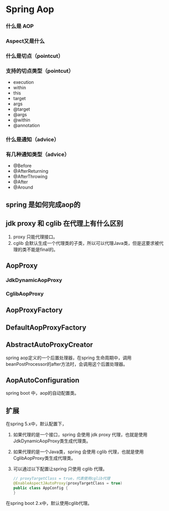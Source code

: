 # Spring Aop

### 什么是 AOP

### Aspect又是什么

### 什么是切点（pointcut）

### 支持的切点类型（pointcut）

* execution
* within
* this
* target
* args
* @target
* @args
* @within
* @annotation

### 什么是通知（advice）

### 有几种通知类型（advice）

* @Before
* @AfterReturning
* @AfterThrowing
* @After
* @Around

## spring 是如何完成aop的

## jdk proxy 和 cglib 在代理上有什么区别

1. proxy 只能代理接口。
2. cglib 会默认生成一个代理类的子类，所以可以代理Java类，但是这要求被代理的类不能是final的。

## AopProxy

### JdkDynamicAopProxy

### CglibAopProxy

## AopProxyFactory

## DefaultAopProxyFactory

## AbstractAutoProxyCreator

spring aop定义的一个后置处理器，在spring 生命周期中，调用beanPostProcessor的after方法时，会调用这个后置处理器。

## AopAutoConfiguration

spring boot 中，aop的自动配置类。

## 扩展

在spring 5.x中，默认配置下，

1. 如果代理的是一个接口，spring 会使用 jdk proxy 代理，也就是使用JdkDynamicAopProxy类生成代理类。

2. 如果代理的是一个Java类，spring 会使用 cglib 代理，也就是使用CglibAopProxy类生成代理类。

3. 可以通过以下配置让spring 只使用 cglib 代理。

   ```java
   // proxyTargetClass = true，代表使用cglib代理
   @EnableAspectJAutoProxy(proxyTargetClass = true)
   public class AppConfig {
   }
   ```

在spring boot 2.x中，默认使用cglib代理。
